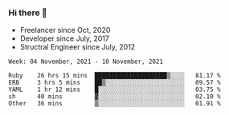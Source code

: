 ### Hi there 👋

- Freelancer since Oct, 2020
- Developer since July, 2017
- Structral Engineer since July, 2012

<!--START_SECTION:waka-->
```text
Week: 04 November, 2021 - 10 November, 2021

Ruby    26 hrs 15 mins  ████████████████████▒░░░░   81.17 % 
ERB     3 hrs 5 mins    ██▒░░░░░░░░░░░░░░░░░░░░░░   09.57 % 
YAML    1 hr 12 mins    █░░░░░░░░░░░░░░░░░░░░░░░░   03.75 % 
sh      40 mins         ▓░░░░░░░░░░░░░░░░░░░░░░░░   02.10 % 
Other   36 mins         ▒░░░░░░░░░░░░░░░░░░░░░░░░   01.91 % 
```
<!--END_SECTION:waka-->
